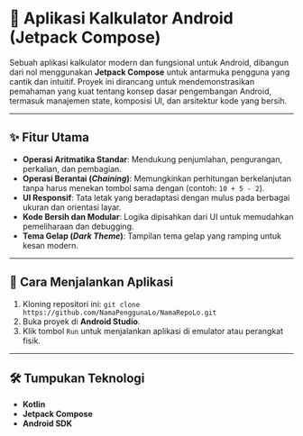 # 📱 Aplikasi Kalkulator Android (Jetpack Compose)

Sebuah aplikasi kalkulator modern dan fungsional untuk Android, dibangun dari nol menggunakan **Jetpack Compose** untuk antarmuka pengguna yang cantik dan intuitif. Proyek ini dirancang untuk mendemonstrasikan pemahaman yang kuat tentang konsep dasar pengembangan Android, termasuk manajemen state, komposisi UI, dan arsitektur kode yang bersih.

---

## ✨ Fitur Utama

* **Operasi Aritmatika Standar**: Mendukung penjumlahan, pengurangan, perkalian, dan pembagian.
* **Operasi Berantai (*Chaining*)**: Memungkinkan perhitungan berkelanjutan tanpa harus menekan tombol sama dengan (contoh: `10 + 5 - 2`).
* **UI Responsif**: Tata letak yang beradaptasi dengan mulus pada berbagai ukuran dan orientasi layar.
* **Kode Bersih dan Modular**: Logika dipisahkan dari UI untuk memudahkan pemeliharaan dan debugging.
* **Tema Gelap (*Dark Theme*)**: Tampilan tema gelap yang ramping untuk kesan modern.

---

## 🚀 Cara Menjalankan Aplikasi

1.  Kloning repositori ini: `git clone https://github.com/NamaPenggunaLo/NamaRepoLo.git`
2.  Buka proyek di **Android Studio**.
3.  Klik tombol `Run` untuk menjalankan aplikasi di emulator atau perangkat fisik.

---

## 🛠️ Tumpukan Teknologi

* **Kotlin**
* **Jetpack Compose**
* **Android SDK**

